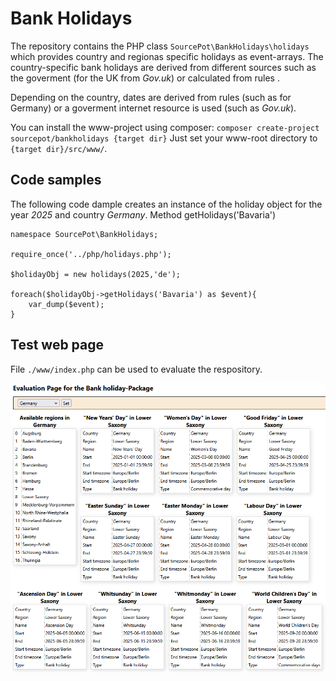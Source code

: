 # Bank Holidays

The repository contains the PHP class `SourcePot\BankHolidays\holidays` which provides country and regionas specific holidays as event-arrays. The country-specific bank holidays are derived from different sources such as the goverment (for the UK from *Gov.uk*) or calculated from rules . 

Depending on the country, dates are derived from rules (such as for Germany) or a goverment internet resource is used (such as *Gov.uk*).

You can install the www-project using composer: `composer create-project sourcepot/bankholidays {target dir}`
Just set your www-root directory to `{target dir}/src/www/`.

## Code samples

The following code dample creates an instance of the holiday object for the year *2025* and country *Germany*. Method  getHolidays('Bavaria')

```
namespace SourcePot\BankHolidays;
	
require_once('../php/holidays.php');

$holidayObj = new holidays(2025,'de');

foreach($holidayObj->getHolidays('Bavaria') as $event){
    var_dump($event);
}

```

## Test web page

File `./www/index.php` can be used to evaluate the respository.

![Web page screenshot](./assets/uk-sample-result.png)